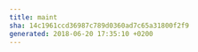 ```yaml
---
title: maint
sha: 14c1961ccd36987c789d0360ad7c65a31800f2f9
generated: 2018-06-20 17:35:10 +0200
---
```

